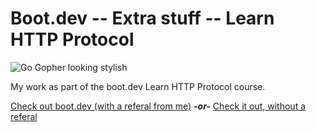 # Boot.dev -- Extra stuff -- Learn HTTP Protocol

![Go Gopher looking stylish](https://storage.googleapis.com/qvault-webapp-dynamic-assets/course_assets/3elNhQu.png)

My work as part of the boot.dev Learn HTTP Protocol course.

[Check out boot.dev (with a referal from me)](https://wzl.to/boot.dev)  ***-or-*** [Check it out, without a referal](https://wzl.to/boot.dev_noref)
